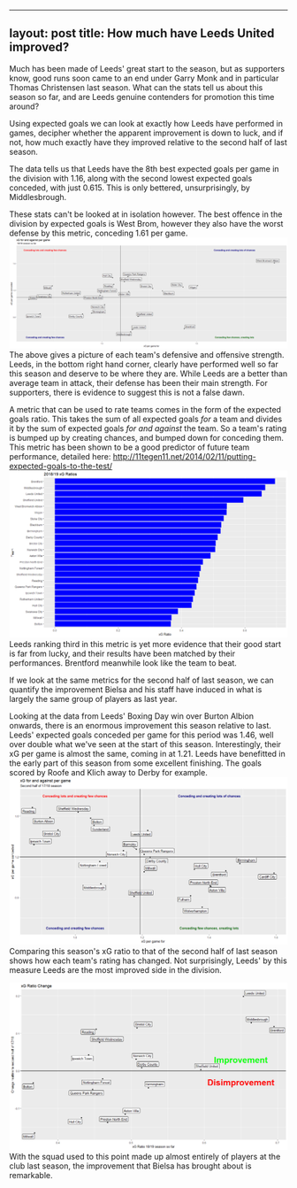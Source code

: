 
---
layout: post
title: How much have Leeds United improved?
---

Much has been made of Leeds' great start to the season, but as supporters know, good runs soon came to an end under Garry Monk and in particular Thomas Christensen last season. 
What can the stats tell us about this season so far, and are Leeds genuine contenders for promotion this time around?

Using expected goals we can look at exactly how Leeds have performed in games, decipher whether the apparent improvement is down to luck, and if not, how much exactly have they improved relative to the second half of last season.

The data tells us that Leeds have the 8th best expected goals per game in the division with 1.16, along with the second lowest expected goals conceded, with just 0.615. This is only bettered, unsurprisingly, by Middlesbrough. 

These stats can't be looked at in isolation however. The best offence in the division by expected goals is West Brom, however they also have the worst defense by this metric, conceding 1.61 per game.
![Img1](/images/1819xg.png "1819xg")
The above gives a picture of each team's defensive and offensive strength. Leeds, in the bottom right hand corner, clearly have performed well so far this season and deserve to be where they are. While Leeds are a better than average team in attack, their defense has been their main strength. For supporters, there is evidence to suggest this is not a false dawn.

A metric that can be used to rate teams comes in the form of the expected goals ratio. This takes the sum of all expected goals *for* a team and divides it by the sum of expected goals *for and against* the team. So a team's rating is bumped up by creating chances, and bumped down for conceding them.
This metric has been shown to be a good predictor of future team performance, detailed here: http://11tegen11.net/2014/02/11/putting-expected-goals-to-the-test/
![Img1](/images/1819ratios.png "ratios")
Leeds ranking third in this metric is yet more evidence that their good start is far from lucky, and their results have been matched by their performances. Brentford meanwhile look like the team to beat.

If we look at the same metrics for the second half of last season, we can quantify the improvement Bielsa and his staff have induced in what is largely the same group of players as last year.

Looking at the data from Leeds' Boxing Day win over Burton Albion onwards, there is an enormous improvement this season relative to last. Leeds' expected goals conceded per game for this period was 1.46, well over double what we've seen at the start of this season. Interestingly, their xG per game is almost the same, coming in at 1.21. Leeds have benefitted in the early part of this season from some excellent finishing. The goals scored by Roofe and Klich away to Derby for example.
![Img1](/images/1718xg.png "1718xg")
Comparing this season's xG ratio to that of the second half of last season shows how each team's rating has changed. Not surprisingly, Leeds' by this measure Leeds are the most improved side in the division.

![Img1](/images/1819imp.png "improvement")
With the squad used to this point made up almost entirely of players at the club last season, the improvement that Bielsa has brought about is remarkable. 


